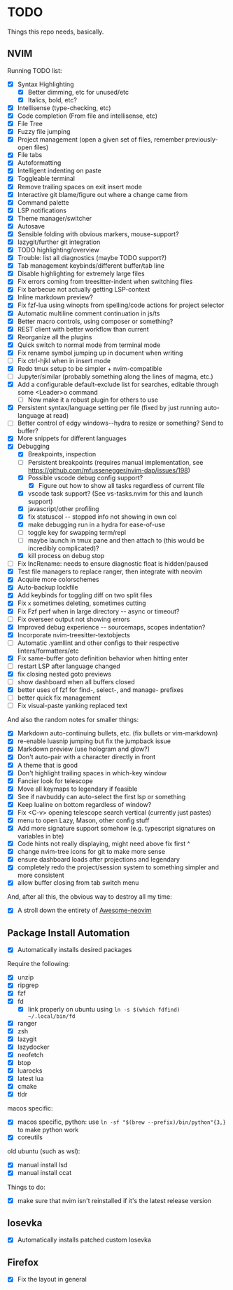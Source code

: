 # TODO

Things this repo needs, basically.

## NVIM

Running TODO list:

- [x] Syntax Highlighting
  - [x] Better dimming, etc for unused/etc
  - [x] Italics, bold, etc?
- [x] Intellisense (type-checking, etc)
- [x] Code completion (From file and intellisense, etc)
- [x] File Tree
- [x] Fuzzy file jumping
- [x] Project management (open a given set of files, remember previously-open files)
- [x] File tabs
- [x] Autoformatting
- [x] Intelligent indenting on paste
- [x] Toggleable terminal
- [x] Remove trailing spaces on exit insert mode
- [x] Interactive git blame/figure out where a change came from
- [x] Command palette
- [x] LSP notifications
- [x] Theme manager/switcher
- [x] Autosave
- [x] Sensible folding with obvious markers, mouse-support?
- [x] lazygit/further git integration
- [x] TODO highlighting/overview
- [x] Trouble: list all diagnostics (maybe TODO support?)
- [x] Tab management keybinds/different buffer/tab line
- [x] Disable highlighting for extremely large files
- [x] Fix errors coming from treesitter-indent when switching files
- [x] Fix barbecue not actually getting LSP-context
- [x] Inline markdown preview?
- [x] Fix fzf-lua using winopts from spelling/code actions for project selector
- [x] Automatic multiline comment continuation in js/ts
- [x] Better macro controls, using composer or something?
- [x] REST client with better workflow than current
- [x] Reorganize all the plugins
- [x] Quick switch to normal mode from terminal mode
- [x] Fix rename symbol jumping up in document when writing
- [ ] Fix ctrl-hjkl when in insert mode
- [x] Redo tmux setup to be simpler + nvim-compatible
- [ ] Jupyter/similar (probably something along the lines of magma, etc.)
- [x] Add a configurable default-exclude list for searches, editable through some \<Leader\>o command
  - [ ] Now make it a robust plugin for others to use
- [x] Persistent syntax/language setting per file (fixed by just running auto-language at read)
- [ ] Better control of edgy windows--hydra to resize or something? Send to buffer?
- [x] More snippets for different languages
- [x] Debugging
  - [x] Breakpoints, inspection
  - [ ] Persistent breakpoints (requires manual implementation, see https://github.com/mfussenegger/nvim-dap/issues/198)
  - [x] Possible vscode debug config support?
    - [x] Figure out how to show all tasks regardless of current file
  - [x] vscode task support? (See vs-tasks.nvim for this and launch support)
  - [x] javascript/other profiling
  - [x] fix statuscol -- stopped info not showing in own col
  - [x] make debugging run in a hydra for ease-of-use
  - [ ] toggle key for swapping term/repl
  - [ ] maybe launch in tmux pane and then attach to (this would be incredibly complicated)?
  - [x] kill process on debug stop
- [ ] Fix IncRename: needs to ensure diagnostic float is hidden/paused
- [x] Test file managers to replace ranger, then integrate with neovim
- [x] Acquire more colorschemes
- [x] Auto-backup lockfile
- [x] Add keybinds for toggling diff on two split files
- [x] Fix `x` sometimes deleting, sometimes cutting
- [x] Fix Fzf perf when in large directory -- async or timeout?
- [ ] Fix overseer output not showing errors
- [x] Improved debug experience -- sourcemaps, scopes indentation?
- [x] Incorporate nvim-treesitter-textobjects
- [ ] Automatic .yamllint and other configs to their respective linters/formatters/etc
- [x] Fix same-buffer goto definition behavior when hitting enter
- [ ] restart LSP after language changed
- [x] fix closing nested goto previews
- [ ] show dashboard when all buffers closed
- [x] better uses of fzf for find-, select-, and manage- prefixes
- [ ] better quick fix management
- [ ] Fix visual-paste yanking replaced text

And also the random notes for smaller things:

- [x] Markdown auto-continuing bullets, etc. (fix bullets or vim-markdown)
- [x] re-enable luasnip jumping but fix the jumpback issue
- [x] Markdown preview (use hologram and glow?)
- [x] Don't auto-pair with a character directly in front
- [x] A theme that is good
- [x] Don't highlight trailing spaces in which-key window
- [x] Fancier look for telescope
- [x] Move all keymaps to legendary if feasible
- [x] See if navbuddy can auto-select the first lsp or something
- [x] Keep lualine on bottom regardless of window?
- [x] Fix \<C-v\> opening telescope search vertical (currently just pastes)
- [x] menu to open Lazy, Mason, other config stuff
- [x] Add more signature support somehow (e.g. typescript signatures on variables in bte)
- [x] Code hints not really displaying, might need above fix first ^
- [x] change nvim-tree icons for git to make more sense
- [x] ensure dashboard loads after projections and legendary
- [x] completely redo the project/session system to something simpler and more consistent
- [x] allow buffer closing from tab switch menu

And, after all this, the obvious way to destroy all my time:

- [x] A stroll down the entirety of [Awesome-neovim](https://github.com/rockerBOO/awesome-neovim)

## Package Install Automation

- [x] Automatically installs desired packages

Require the following:

- [x] unzip
- [x] ripgrep
- [x] fzf
- [x] fd
  - [x] link properly on ubuntu using `ln -s $(which fdfind) ~/.local/bin/fd`
- [x] ranger
- [x] zsh
- [x] lazygit
- [x] lazydocker
- [x] neofetch
- [x] btop
- [x] luarocks
- [x] latest lua
- [x] cmake
- [x] tldr

macos specific:

- [x] macos specific, python: use `ln -sf "$(brew --prefix)/bin/python"{3,}` to make python work
- [x] coreutils

old ubuntu (such as wsl):

- [x] manual install lsd
- [x] manual install ccat

Things to do:

- [x] make sure that nvim isn't reinstalled if it's the latest release version

## Iosevka

- [x] Automatically installs patched custom Iosevka

## Firefox

- [x] Fix the layout in general
